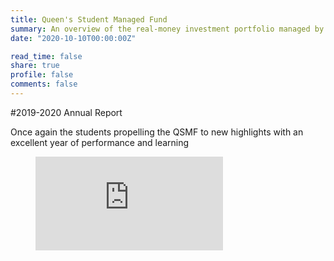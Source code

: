 ```yaml
---
title: Queen's Student Managed Fund
summary: An overview of the real-money investment portfolio managed by students at Queen's University Belfast.
date: "2020-10-10T00:00:00Z"

read_time: false
share: true
profile: false
comments: false
---
```

#2019-2020 Annual Report

Once again the students propelling the QSMF to new highlights with an excellent year of performance and learning

<!-- blank line -->
<figure class="video_container">
  <iframe src="https://player.vimeo.com/video/466639381" frameborder="0" allowfullscreen="true"> </iframe>
</figure>
<!-- blank line -->
